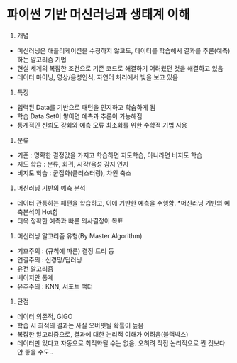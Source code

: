 # 파이썬 기반 머신러닝과 생태계 이해 

1. 개념
 - 머신러닝은 애플리케이션을 수정하지 않고도, 데이터를 학습해서 결과를 추론(예측)하는 알고리즘 기법
 - 현실 세계의 복잡한 조건으로 기존 코드로 해결하기 어려웠던 것을 해결하고 있음
 - 데이터 마이닝, 영상/음성인식, 자연어 처리에서 빛을 보고 있음

1. 특징
 - 입력된 Data를 기반으로 패턴을 인지하고 학습하게 됨
 - 학습 Data Set이 쌓이면 예측과 추론이 가능해짐
 - 통계적인 신뢰도 강화와 예측 오류 최소화를 위한 수학적 기법 사용

1. 분류
 - 기준 : 명확한 결정값을 가지고 학습하면 지도학습, 아니라면 비지도 학습
 - 지도 학습 : 분류, 회귀, 시각/음성 감지 인지
 - 비지도 학습 : 군집화(클러스터링), 차원 축소 

1. 머신러닝 기반의 예측 분석
 - 데이터 관통하는 패턴을 학습하고, 이에 기반한 예측을 수행함. *머신러닝 기반의 예측분석이 Hot함 
 - 더욱 정확한 예측과 빠른 의사결정이 목표

1. 머신러닝 알고리즘 유형(By Master Algorithm)
 - 기호주의 : (규칙에 따른) 결정 트리 등
 - 연결주의 : 신경망/딥러닝
 - 유전 알고리즘
 - 베이지안 통계
 - 유추주의 : KNN, 서포트 백터

1. 단점
 - 데이터 의존적, GIGO
 - 학습 시 최적의 결과는 사실 오버핏될 확률이 높음
 - 복잡한 알고리즘으로, 결과에 대한 논리적 이해가 어려움(블랙박스)
 - 데이터만 있다고 자동으로 최적화될 수는 없음. 오히려 직접 논리적으로 짠 것보다 안 좋을 수도..

